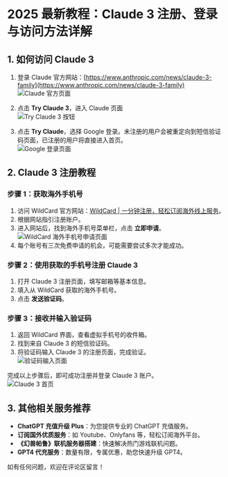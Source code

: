 # 2025 最新教程：Claude 3 注册、登录与访问方法详解

## 1. 如何访问 Claude 3

1. 登录 Claude 官方网站：[https://www.anthropic.com/news/claude-3-family](https://www.anthropic.com/news/claude-3-family)  
   ![Claude 官方页面](https://bbtdd.com/img/299937736.webp)

2. 点击 **Try Claude 3**，进入 Claude 页面  
   ![Try Claude 3 按钮](https://bbtdd.com/img/81115632.webp)

3. 点击 **Try Claude**，选择 Google 登录。未注册的用户会被重定向到短信验证码页面，已注册的用户将直接进入首页。  
   ![Google 登录页面](https://bbtdd.com/img/190352353584708.webp)

## 2. Claude 3 注册教程

### 步骤 1：获取海外手机号

1. 访问 WildCard 官方网站：[WildCard | 一分钟注册，轻松订阅海外线上服务](https://bbtdd.com/WildCard)。  
2. 根据网站指引注册账户。  
3. 进入网站后，找到海外手机号菜单栏，点击 **立即申请**。  
   ![WildCard 海外手机号申请页面](https://bbtdd.com/img/758983311.webp)  
4. 每个账号有三次免费申请的机会，可能需要尝试多次才能成功。

### 步骤 2：使用获取的手机号注册 Claude 3

1. 打开 Claude 3 注册页面，填写邮箱等基本信息。  
2. 填入从 WildCard 获取的海外手机号。  
3. 点击 **发送验证码**。

### 步骤 3：接收并输入验证码

1. 返回 WildCard 界面，查看虚拟手机号的收件箱。  
2. 找到来自 Claude 3 的短信验证码。  
3. 将验证码输入 Claude 3 的注册页面，完成验证。  
   ![验证码输入页面](https://bbtdd.com/img/559038687807317.webp)

完成以上步骤后，即可成功注册并登录 Claude 3 账户。  
![Claude 3 首页](https://bbtdd.com/img/259833059793.webp)

## 3. 其他相关服务推荐

- **ChatGPT 充值升级 Plus**：为您提供专业的 ChatGPT 充值服务。  
- **订阅国外优质服务**：如 Youtube、Onlyfans 等，轻松订阅海外平台。  
- **《幻兽帕鲁》联机服务器搭建**：快速解决热门游戏联机问题。  
- **GPT4 代充服务**：数量有限，专属优惠，助您快速升级 GPT4。

如有任何问题，欢迎在评论区留言！